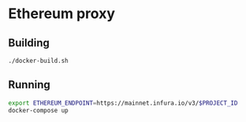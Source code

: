 # Ethereum proxy

## Building

`./docker-build.sh`

## Running

```bash
export ETHEREUM_ENDPOINT=https://mainnet.infura.io/v3/$PROJECT_ID
docker-compose up
```
